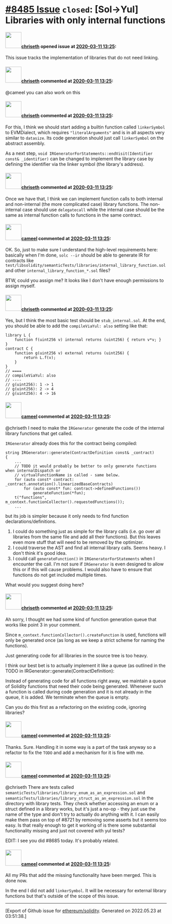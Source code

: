 # [\#8485 Issue](https://github.com/ethereum/solidity/issues/8485) `closed`: [Sol->Yul] Libraries with only internal functions

#### <img src="https://avatars.githubusercontent.com/u/9073706?v=4" width="50">[chriseth](https://github.com/chriseth) opened issue at [2020-03-11 13:25](https://github.com/ethereum/solidity/issues/8485):

This issue tracks the implementation of libraries that do not need linking.

#### <img src="https://avatars.githubusercontent.com/u/9073706?v=4" width="50">[chriseth](https://github.com/chriseth) commented at [2020-03-11 13:25](https://github.com/ethereum/solidity/issues/8485#issuecomment-607977407):

@cameel you can also work on this

#### <img src="https://avatars.githubusercontent.com/u/9073706?v=4" width="50">[chriseth](https://github.com/chriseth) commented at [2020-03-11 13:25](https://github.com/ethereum/solidity/issues/8485#issuecomment-607981435):

For this, I think we should start adding a builtin function called `linkerSymbol` to EVMDialect, which requires `"literalArguments"` and is in all aspects very similar to `datasize`. Its code generation should just call `linkerSymbol` on the abstract assembly.

As a next step, `void IRGeneratorForStatements::endVisit(Identifier const& _identifier)` can be changed to implement the library case by defining the identifier via the linker symbol (the library's address).

#### <img src="https://avatars.githubusercontent.com/u/9073706?v=4" width="50">[chriseth](https://github.com/chriseth) commented at [2020-03-11 13:25](https://github.com/ethereum/solidity/issues/8485#issuecomment-607982527):

Once we have that, I think we can implement function calls to both internal and non-internal (the more complicated case) library functions. The non-internal case should use `delegatecall` while the internal case should be the same as internal function calls to functions in the same contract.

#### <img src="https://avatars.githubusercontent.com/u/137030?v=4" width="50">[cameel](https://github.com/cameel) commented at [2020-03-11 13:25](https://github.com/ethereum/solidity/issues/8485#issuecomment-607986535):

OK. So, just to make sure I understand the high-level requirements here: basically when I'm done, `solc --ir` should be able to generate IR for contracts like `test/libsolidity/semanticTests/libraries/internal_library_function.sol` and other `internal_library_function_*.sol` files?

BTW, could you assign me? It looks like I don't have enough permissions to assign myself.

#### <img src="https://avatars.githubusercontent.com/u/9073706?v=4" width="50">[chriseth](https://github.com/chriseth) commented at [2020-03-11 13:25](https://github.com/ethereum/solidity/issues/8485#issuecomment-607988933):

Yes, but I think the most basic test should be `stub_internal.sol`. At the end, you should be able to add the `compileViaYul: also` setting like that:
```
library L {
    function f(uint256 v) internal returns (uint256) { return v*v; }
}
contract C {
    function g(uint256 v) external returns (uint256) {
        return L.f(v);
    }
}
// ====
// compileViaYul: also
// ----
// g(uint256): 1 -> 1
// g(uint256): 2 -> 4
// g(uint256): 4 -> 16
```

#### <img src="https://avatars.githubusercontent.com/u/137030?v=4" width="50">[cameel](https://github.com/cameel) commented at [2020-03-11 13:25](https://github.com/ethereum/solidity/issues/8485#issuecomment-611574924):

@chriseth I need to make the `IRGenerator` generate the code of the internal library functions that get called. 

`IRGenerator` already does this for the contract being compiled:

```
string IRGenerator::generate(ContractDefinition const& _contract)
{
	...
	// TODO it would probably be better to only generate functions when internalDispatch or
	// virtualFunctionName is called - same below.
	for (auto const* contract: _contract.annotation().linearizedBaseContracts)
		for (auto const* fun: contract->definedFunctions())
			generateFunction(*fun);
	t("functions", m_context.functionCollector().requestedFunctions());
	...
```

but its job is simpler because it only needs to find function declarations/definitions.

1) I could do something just as simple for the library calls (i.e. go over all libraries from the same file and add all their functions). But this leaves even more stuff that will need to be removed by the optimizer.
2) I could traverse the AST and find all internal library calls. Seems heavy. I don't think it's good idea.
3) I could call `generateFunction()` in `IRGeneratorForStatements` when I encounter the call. I'm not sure if `IRGenerator` is even designed to allow this or if this will cause problems. I would also have to ensure that functions do not get included multiple times.

What would you suggest doing here?

#### <img src="https://avatars.githubusercontent.com/u/9073706?v=4" width="50">[chriseth](https://github.com/chriseth) commented at [2020-03-11 13:25](https://github.com/ethereum/solidity/issues/8485#issuecomment-611582454):

Ah sorry, I thought we had some kind of function generation queue that works like point 3 in your comment.

Since `m_context.functionCollector().createFunction` is used, functions will only be generated once (as long as we keep a strict scheme for naming the functions).

Just generating code for all libraries in the source tree is too heavy.

I think our best bet is to actually implement it like a queue (as outlined in the TODO in IRGenerator::generate(ContractDefinition):

Instead of generating code for all functions right away, we maintain a queue of Solidity functions that need their code being generated. Whenever such a function is called during code generation and it is not already in the queue, it is added. We terminate when the queue is empty.

Can you do this first as a refactoring on the existing code, ignoring libraries?

#### <img src="https://avatars.githubusercontent.com/u/137030?v=4" width="50">[cameel](https://github.com/cameel) commented at [2020-03-11 13:25](https://github.com/ethereum/solidity/issues/8485#issuecomment-611586302):

Thanks. Sure. Handling it in some way is a part of the task anyway so a refactor to fix the `TODO` and  add a mechanism for it is fine with me.

#### <img src="https://avatars.githubusercontent.com/u/137030?v=4" width="50">[cameel](https://github.com/cameel) commented at [2020-03-11 13:25](https://github.com/ethereum/solidity/issues/8485#issuecomment-616835635):

@chriseth There are tests called `semanticTests/libraries/library_enum_as_an_expression.sol` and `semanticTests/libraries/library_struct_as_an_expression.sol` in the directory with library tests. They check whether accessing an enum or a struct defined in a library works, but it's just a no-op - they just use the name of the type and don't try to actually do anything with it. I can easily make them pass on top of #8721 by removing some asserts but it seems too easy.  Is that really enough to get it working of is there some substantial functionality missing and just not covered with yul tests?

EDIT: I see you did #8685 today. It's probably related.

#### <img src="https://avatars.githubusercontent.com/u/137030?v=4" width="50">[cameel](https://github.com/cameel) commented at [2020-03-11 13:25](https://github.com/ethereum/solidity/issues/8485#issuecomment-634323802):

All my PRs that add the missing functionality have been merged. This is done now.

In the end I did not add `linkerSymbol`. It will be necessary for external library functions but that's outside of the scope of this issue.


-------------------------------------------------------------------------------



[Export of Github issue for [ethereum/solidity](https://github.com/ethereum/solidity). Generated on 2022.05.23 at 03:51:38.]
